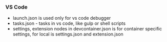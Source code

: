 
### VS Code

- launch.json is used only for vs code debugger
- tasks.json - tasks in vs code, like gulp or shell scripts
- settings, extension nodes in devcontainer.json is for container specific settings, for local is settings.json and extension.json